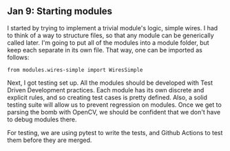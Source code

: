 ## Jan 9: Starting modules

I started by trying to implement a trivial module's logic, simple wires. I had to think of a way to structure files, so that any module can be generically called later. I'm going to put all of the modules into a module folder, but keep each separate in its own file. That way, one can be imported as follows:

`from modules.wires-simple import WiresSimple`

Next, I got testing set up. All the modules should be developed with Test Driven Development practices. Each module has its own discrete and explicit rules, and so creating test cases is pretty defined. Also, a solid testing suite will allow us to prevent regression on modules. Once we get to parsing the bomb with OpenCV, we should be confident that we don't have to debug modules there.

For testing, we are using pytest to write the tests, and Github Actions to test them before they are merged.
